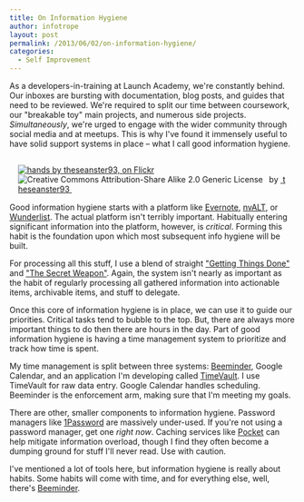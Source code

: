 ```yaml
---
title: On Information Hygiene
author: infotrope
layout: post
permalink: /2013/06/02/on-information-hygiene/
categories:
  - Self Improvement
---
```

As a developers-in-training at Launch Academy, we're constantly behind. Our inboxes are bursting with documentation, blog posts, and guides that need to be reviewed. We're required to split our time between coursework, our "breakable toy" main projects, and numerous side projects. *Simultaneously*, we're urged to engage with the wider community through social media and at meetups. This is why I've found it immensely useful to have solid support systems in place &#8211; what I call good information hygiene.

<div style="float:right; padding:15px" about='http://farm1.static.flickr.com/224/485390997_047147b49a_m.jpg'>
  <a href='http://www.flickr.com/photos/theseanster93/485390997/' target='_blank'><img xmlns:dct='http://purl.org/dc/terms/' href='http://purl.org/dc/dcmitype/StillImage' rel='dct:type' src='http://farm1.static.flickr.com/224/485390997_047147b49a_m.jpg' alt='hands by theseanster93, on Flickr' title='hands by theseanster93, on Flickr' border='0' /></a><br /><a rel='license' href='http://creativecommons.org/licenses/by-sa/2.0/' target='_blank'><img src='http://i.creativecommons.org/l/by-sa/2.0/80x15.png' alt='Creative Commons Attribution-Share Alike 2.0 Generic License' title='Creative Commons Attribution-Share Alike 2.0 Generic License' border='0' align='left' /></a>&nbsp;&nbsp;by&nbsp;<a href='http://www.flickr.com/people/theseanster93/' target='_blank'>&nbsp;</a><a xmlns:cc='http://creativecommons.org/ns#' rel='cc:attributionURL' property='cc:attributionName' href='http://www.flickr.com/people/theseanster93/' target='_blank'>theseanster93</a><a href='http://www.imagecodr.org/' target='_blank'>&nbsp;</a>
</div>

Good information hygiene starts with a platform like [Evernote][1], [nvALT][2], or [Wunderlist][3]. The actual platform isn't terribly important. Habitually entering significant information into the platform, however, is *critical*. Forming this habit is the foundation upon which most subsequent info hygiene will be built.

For processing all this stuff, I use a blend of straight ["Getting Things Done"][4] and ["The Secret Weapon"][5]. Again, the system isn't nearly as important as the habit of regularly processing all gathered information into actionable items, archivable items, and stuff to delegate.

Once this core of information hygiene is in place, we can use it to guide our priorities. Critical tasks tend to bubble to the top. But, there are always more important things to do then there are hours in the day. Part of good information hygiene is having a time management system to prioritize and track how time is spent.

My time management is split between three systems: [Beeminder][6], Google Calendar, and an application I'm developing called [TimeVault][7]. I use TimeVault for raw data entry. Google Calendar handles scheduling. Beeminder is the enforcement arm, making sure that I'm meeting my goals.

There are other, smaller components to information hygiene. Password managers like [1Password][8] are massively under-used. If you're not using a password manager, get one *right now*. Caching services like [Pocket][9] can help mitigate information overload, though I find they often become a dumping ground for stuff I'll never read. Use with caution.

I've mentioned a lot of tools here, but information hygiene is really about habits. Some habits will come with time, and for everything else, well, there's [Beeminder][6].

[1]: http://evernote.com/
[2]: http://brettterpstra.com/projects/nvalt/
[3]: https://www.wunderlist.com/
[4]: http://en.wikipedia.org/wiki/Getting_Things_Done
[5]: http://www.thesecretweapon.org/
[6]: https://www.beeminder.com/
[7]: http://www.gotimevault.com/
[8]: https://agilebits.com/onepassword
[9]: http://getpocket.com/
